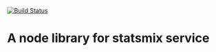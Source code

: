 [![Build Status](https://secure.travis-ci.org/sedlan/statsmix.png?branch=master)](http://travis-ci.org/sedlan/statsmix)

# A node library for statsmix service
